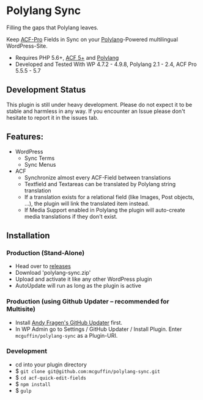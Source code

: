 Polylang Sync
=============

Filling the gaps that Polylang leaves.

Keep [ACF-Pro](https://www.advancedcustomfields.com) Fields in Sync on your
[Polylang](http://polylang.wordpress.com)-Powered multilingual WordPress-Site.

 - Requires PHP 5.6+, [ACF 5+](https://www.advancedcustomfields.com/pro) and [Polylang](http://polylang.wordpress.com)
 - Developed and Tested With WP 4.7.2 - 4.9.8, Polylang 2.1 - 2.4, ACF Pro 5.5.5 - 5.7

Development Status
------------------

This plugin is still under heavy development. Please do not expect it to be stable and harmless in any way. If you encounter an Issue please don't hesitate to report it in the issues tab.


Features:
---------
  - WordPress
  	- Sync Terms
  	- Sync Menus
  - ACF
  	- Synchronize almost every ACF-Field between translations
  	- Textfield and Textareas can be translated by Polylang string translation
  	- If a translation exists for a relational field (like Images, Post objects, ...), the plugin will link the translated item instead.
  	- If Media Support enabled in Polylang the plugin will auto-create media translations if they don't exist.


Installation
------------

### Production (Stand-Alone)
 - Head over to [releases](../../releases)
 - Download 'polylang-sync.zip'
 - Upload and activate it like any other WordPress plugin
 - AutoUpdate will run as long as the plugin is active

### Production (using Github Updater – recommended for Multisite)
 - Install [Andy Fragen's GitHub Updater](https://github.com/afragen/github-updater) first.
 - In WP Admin go to Settings / GitHub Updater / Install Plugin. Enter `mcguffin/polylang-sync` as a Plugin-URI.

### Development
 - cd into your plugin directory
 - $ `git clone git@github.com:mcguffin/polylang-sync.git`
 - $ `cd acf-quick-edit-fields`
 - $ `npm install`
 - $ `gulp`
